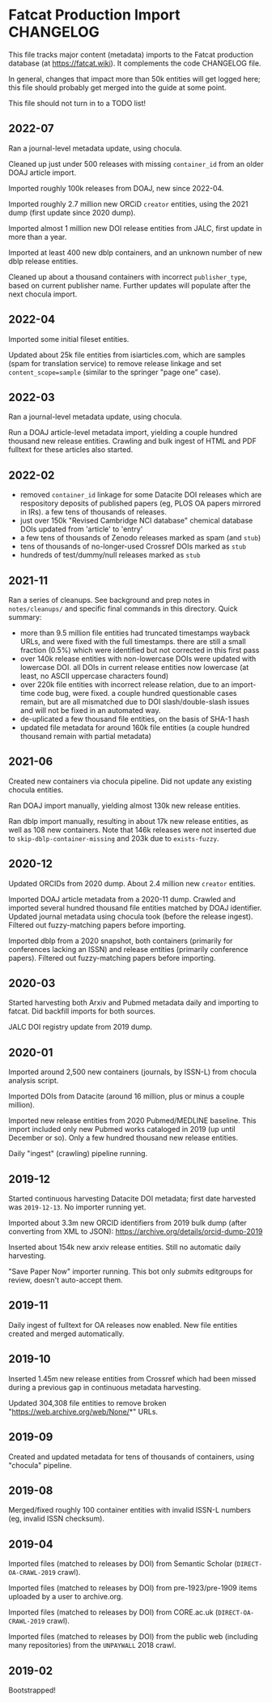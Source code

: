 
# Fatcat Production Import CHANGELOG

This file tracks major content (metadata) imports to the Fatcat production
database (at https://fatcat.wiki). It complements the code CHANGELOG file.

In general, changes that impact more than 50k entities will get logged here;
this file should probably get merged into the guide at some point.

This file should not turn in to a TODO list!

## 2022-07

Ran a journal-level metadata update, using chocula.

Cleaned up just under 500 releases with missing `container_id` from an older
DOAJ article import.

Imported roughly 100k releases from DOAJ, new since 2022-04.

Imported roughly 2.7 million new ORCiD `creator` entities, using the 2021 dump
(first update since 2020 dump).

Imported almost 1 million new DOI release entities from JALC, first update in
more than a year.

Imported at least 400 new dblp containers, and an unknown number of new dblp
release entities.

Cleaned up about a thousand containers with incorrect `publisher_type`, based
on current publisher name. Further updates will populate after the next chocula
import.


## 2022-04

Imported some initial fileset entities.

Updated about 25k file entities from isiarticles.com, which are samples (spam
for translation service) to remove release linkage and set
`content_scope=sample` (similar to the springer "page one" case).

## 2022-03

Ran a journal-level metadata update, using chocula.

Run a DOAJ article-level metadata import, yielding a couple hundred thousand
new release entities. Crawling and bulk ingest of HTML and PDF fulltext for
these articles also started.

## 2022-02

- removed `container_id` linkage for some Datacite DOI releases which are
  respository deposits of published papers (eg, PLOS OA papers mirrored in
  IRs). a few tens of thousands of releases.
- just over 150k "Revised Cambridge NCI database" chemical database DOIs
  updated from 'article' to 'entry'
- a few tens of thousands of Zenodo releases marked as spam (and `stub`)
- tens of thousands of no-longer-used Crossref DOIs marked as `stub`
- hundreds of test/dummy/null releases marked as `stub`

## 2021-11

Ran a series of cleanups. See background and prep notes in `notes/cleanups/`
and specific final commands in this directory. Quick summary:

- more than 9.5 million file entities had truncated timestamps wayback URLs,
  and were fixed with the full timestamps. there are still a small fraction
  (0.5%) which were identified but not corrected in this first pass
- over 140k release entities with non-lowercase DOIs were updated with
  lowercase DOI. all DOIs in current release entities now lowercase (at least,
  no ASCII uppercase characters found)
- over 220k file entities with incorrect release relation, due to an
  import-time code bug, were fixed. a couple hundred questionable cases remain,
  but are all mismatched due to DOI slash/double-slash issues and will not be
  fixed in an automated way.
- de-uplicated a few thousand file entities, on the basis of SHA-1 hash
- updated file metadata for around 160k file entities (a couple hundred
  thousand remain with partial metadata)


## 2021-06

Created new containers via chocula pipeline. Did not update any existing
chocula entities.

Ran DOAJ import manually, yielding almost 130k new release entities.

Ran dblp import manually, resulting in about 17k new release entities, as well
as 108 new containers. Note that 146k releases were not inserted due to
`skip-dblp-container-missing` and 203k due to `exists-fuzzy`.

## 2020-12

Updated ORCIDs from 2020 dump. About 2.4 million new `creator` entities.

Imported DOAJ article metadata from a 2020-11 dump. Crawled and imported
several hundred thousand file entities matched by DOAJ identifier. Updated
journal metadata using chocula took (before the release ingest). Filtered out
fuzzy-matching papers before importing.

Imported dblp from a 2020 snapshot, both containers (primarily for conferences
lacking an ISSN) and release entities (primarily conference papers). Filtered
out fuzzy-matching papers before importing.

## 2020-03

Started harvesting both Arxiv and Pubmed metadata daily and importing to
fatcat. Did backfill imports for both sources.

JALC DOI registry update from 2019 dump.

## 2020-01

Imported around 2,500 new containers (journals, by ISSN-L) from chocula
analysis script.

Imported DOIs from Datacite (around 16 million, plus or minus a couple
million).

Imported new release entities from 2020 Pubmed/MEDLINE baseline. This import
included only new Pubmed works cataloged in 2019 (up until December or so).
Only a few hundred thousand new release entities.

Daily "ingest" (crawling) pipeline running.

## 2019-12

Started continuous harvesting Datacite DOI metadata; first date harvested was
`2019-12-13`. No importer running yet.

Imported about 3.3m new ORCID identifiers from 2019 bulk dump (after converting
from XML to JSON): <https://archive.org/details/orcid-dump-2019>

Inserted about 154k new arxiv release entities. Still no automatic daily
harvesting.

"Save Paper Now" importer running. This bot only *submits* editgroups for
review, doesn't auto-accept them.

## 2019-11

Daily ingest of fulltext for OA releases now enabled. New file entities created
and merged automatically.

## 2019-10

Inserted 1.45m new release entities from Crossref which had been missed during
a previous gap in continuous metadata harvesting.

Updated 304,308 file entities to remove broken
"https://web.archive.org/web/None/*" URLs.

## 2019-09

Created and updated metadata for tens of thousands of containers, using
"chocula" pipeline.

## 2019-08

Merged/fixed roughly 100 container entities with invalid ISSN-L numbers (eg,
invalid ISSN checksum).

## 2019-04

Imported files (matched to releases by DOI) from Semantic Scholar
(`DIRECT-OA-CRAWL-2019` crawl).

Imported files (matched to releases by DOI) from pre-1923/pre-1909 items uploaded
by a user to archive.org.

Imported files (matched to releases by DOI) from CORE.ac.uk
(`DIRECT-OA-CRAWL-2019` crawl).

Imported files (matched to releases by DOI) from the public web (including many
repositories) from the `UNPAYWALL` 2018 crawl.

## 2019-02

Bootstrapped!
